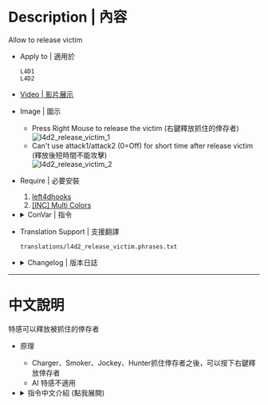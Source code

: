 # Description | 內容
Allow to release victim

* Apply to | 適用於
    ```
    L4D1
    L4D2
    ```

* [Video | 影片展示](https://youtu.be/IzL-UIF6K-Y)

* Image | 圖示
    * Press Right Mouse to release the victim (右鍵釋放抓住的倖存者)
    <br/>![l4d2_release_victim_1](image/l4d2_release_victim_1.gif)
    * Can't use attack1/attack2 (0=Off) for short time after release victim (釋放後短時間不能攻擊)
    <br/>![l4d2_release_victim_2](image/l4d2_release_victim_2.jpg)

* Require | 必要安裝
    1. [left4dhooks](https://forums.alliedmods.net/showthread.php?t=321696)
    2. [[INC] Multi Colors](https://github.com/fbef0102/L4D1_2-Plugins/releases/tag/Multi-Colors)

* <details><summary>ConVar | 指令</summary>

    * cfg\sourcemod\l4d2_release_victim.cfg
        ```php
        // 0=Plugin off, 1=Plugin on.
        l4d2_release_victim_enable "1"

        // If 1, Infected player fly away when release victim
        l4d2_release_victim_fly "1"

        // Release distance
        l4d2_release_victim_distance "900.0"

        // Release height
        l4d2_release_victim_height "600.0"

        // If 1, Reset ability
        l4d2_release_victim_ability_reset "1"

        // If 1, Show effect after release
        l4d2_release_victim_effect "1"

        // If 1, Jockey can release victim (0=Can't)
        l4d2_release_victim_jockey_yes "1"

        // If 1, Hunter can release victim (0=Can't)
        l4d2_release_victim_hunter_yes "1"

        // If 1, Charger can release victim (0=Can't)
        l4d2_release_victim_charger_yes "1"

        // If 1, Smoker can release victim (0=Can't)
        l4d2_release_victim_smoker_yes "1"

        // After dismounting with the jockey, how long the player can not use attack1/attack2 (0=Off)
        l4d2_release_victim_jockey_attack_delay "6.0"

        // After dismounting with the hunter, how long the player can not use attack1/attack2 (0=Off)
        l4d2_release_victim_hunter_attack_delay "6.0"

        // After dismounting with the charger, how long the player can not use attack1/attack2 (0=Off)
        l4d2_release_victim_charger_attack_delay "6.0"

        // After dismounting with the smoker, how long the player can not use attack1/attack2 (0=Off)
        l4d2_release_victim_smoker_attack_delay "10.0"

        // How long can the infected player releases victim after pinned the survivor
        l4d2_release_victim_release_delay "1.5"

        // Changes how message displays. (0: Disable, 1:In chat, 2: In Hint Box, 3: In center text)
        l4d2_release_victim_announce_type "1"
        ```
</details>

* Translation Support | 支援翻譯
	```
	translations/l4d2_release_victim.phrases.txt
	```

* <details><summary>Changelog | 版本日誌</summary>

    * v1.4h (2025-1-13)
        * Support L4D1
        * Optimize code

    * v1.3h (2023-8-25)
    * v1.2h (2023-8-1)
        * Update Cvars

    * v1.1h (2023-2-6)
        * Use better way to release victim
        * Require left4dhooks
        * Fixed crash when map change

    * v1.0h (2023-4-11)
        * Translation Support
        * Add cvars, infected can't use attack1/attack2 (0=Off) for short time after release victim.

    * v2.5 (2023-1-27)
        * [Shadowysn's fork](https://forums.alliedmods.net/showpost.php?p=2785929&postcount=25)
        * Remove Gamedata

    * v0.4
        * [Original Plugin by BHaType](https://forums.alliedmods.net/showthread.php?p=2676902)
</details>

- - - -
# 中文說明
特感可以釋放被抓住的倖存者

* 原理
    * Charger、Smoker、Jockey、Hunter抓住倖存者之後，可以按下右鍵釋放倖存者
    * AI 特感不適用

* <details><summary>指令中文介紹 (點我展開)</summary>

    * cfg\sourcemod\l4d2_release_victim.cfg
        ```php
        // 0=關閉插件, 1=啟動插件
        l4d2_release_victim_enable "1"

        // 為1時，釋放倖存者時，特感會被彈飛
        l4d2_release_victim_fly "1"

        // 釋放倖存者後彈走的距離
        l4d2_release_victim_distance "900.0"

        // 釋放倖存者後彈走的高度
        l4d2_release_victim_height "600.0"

        // 為1時，釋放倖存者後，特感的能力CD重置
        l4d2_release_victim_ability_reset "1"

        // 為1時，釋放倖存者時，顯示白光特效
        l4d2_release_victim_effect "1"

        // 為1時，Jockey可以釋放倖存者 (0=不能釋放)
        l4d2_release_victim_jockey_yes "1"

        // 為1時，Hunter可以釋放倖存者 (0=不能釋放)
        l4d2_release_victim_hunter_yes "1"

        // 為1時，Charger可以釋放倖存者 (0=不能釋放)
        l4d2_release_victim_charger_yes "1"

        // 為1時，Smoker可以釋放倖存者 (0=不能釋放)
        l4d2_release_victim_smoker_yes "1"

        // Jockey釋放倖存者後不能攻擊的時間 (0=關閉這項功能)
        l4d2_release_victim_jockey_attack_delay "6.0"

        // Hunter釋放倖存者後不能攻擊的時間 (0=關閉這項功能)
        l4d2_release_victim_hunter_attack_delay "6.0"

        // Charger釋放倖存者後不能攻擊的時間 (0=關閉這項功能)
        l4d2_release_victim_charger_attack_delay "6.0"

        // Smoker釋放倖存者後不能攻擊的時間 (0=關閉這項功能)
        l4d2_release_victim_smoker_attack_delay "10.0"

        // 特感抓住人類後需要等待的時間才能釋放倖存者 (避免按錯鍵)
        l4d2_release_victim_release_delay "1.5"

        // 提示該如何顯示. (0: 不提示, 1: 聊天框, 2: 黑底白字框, 3: 螢幕正中間)
        l4d2_release_victim_announce_type "1"
        ```
</details>